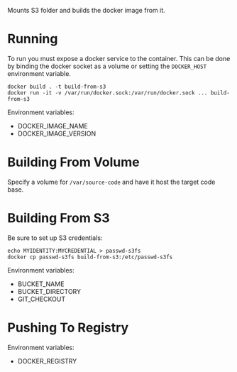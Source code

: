Mounts S3 folder and builds the docker image from it.

Running
=======

To run you must expose a docker service to the container.
This can be done by binding the docker socket as a volume or setting the `DOCKER_HOST` environment variable.

```
docker build . -t build-from-s3
docker run -it -v /var/run/docker.sock:/var/run/docker.sock ... build-from-s3
```

Environment variables:

- DOCKER_IMAGE_NAME
- DOCKER_IMAGE_VERSION


Building From Volume
====================

Specify a volume for `/var/source-code` and have it host the target code base.


Building From S3
================

Be sure to set up S3 credentials:
```
echo MYIDENTITY:MYCREDENTIAL > passwd-s3fs
docker cp passwd-s3fs build-from-s3:/etc/passwd-s3fs
```

Environment variables:

- BUCKET_NAME
- BUCKET_DIRECTORY
- GIT_CHECKOUT


Pushing To Registry
===================

Environment variables:

- DOCKER_REGISTRY
